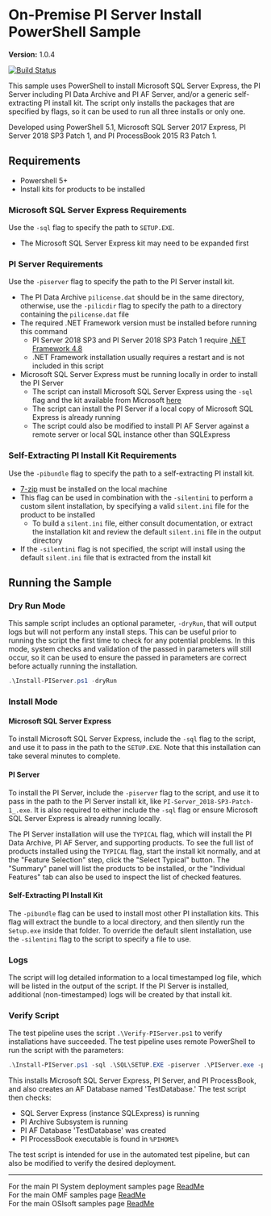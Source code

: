 # On-Premise PI Server Install PowerShell Sample

**Version:** 1.0.4

[![Build Status](https://dev.azure.com/osieng/engineering/_apis/build/status/product-readiness/PI-System/osisoft.sample-pi_core-deployment_on_prem-powershell?repoName=osisoft%2Fsample-pi_core-deployment_on_prem-powershell&branchName=main)](https://dev.azure.com/osieng/engineering/_build/latest?definitionId=3087&repoName=osisoft%2Fsample-pi_core-deployment_on_prem-powershell&branchName=main)

This sample uses PowerShell to install Microsoft SQL Server Express, the PI Server including PI Data Archive and PI AF Server, and/or a generic self-extracting PI install kit. The script only installs the packages that are specified by flags, so it can be used to run all three installs or only one.

Developed using PowerShell 5.1, Microsoft SQL Server 2017 Express, PI Server 2018 SP3 Patch 1, and PI ProcessBook 2015 R3 Patch 1.

## Requirements

- Powershell 5+
- Install kits for products to be installed

### Microsoft SQL Server Express Requirements

Use the `-sql` flag to specify the path to `SETUP.EXE`.

- The Microsoft SQL Server Express kit may need to be expanded first

### PI Server Requirements

Use the `-piserver` flag to specify the path to the PI Server install kit.

- The PI Data Archive `pilicense.dat` should be in the same directory, otherwise, use the `-pilicdir` flag to specify the path to a directory containing the `pilicense.dat` file
- The required .NET Framework version must be installed before running this command
  - PI Server 2018 SP3 and PI Server 2018 SP3 Patch 1 require [.NET Framework 4.8](https://dotnet.microsoft.com/download/dotnet-framework/net48)
  - .NET Framework installation usually requires a restart and is not included in this script
- Microsoft SQL Server Express must be running locally in order to install the PI Server
  - The script can install Microsoft SQL Server Express using the `-sql` flag and the kit available from Microsoft [here](https://www.microsoft.com/en-us/sql-server/sql-server-downloads)
  - The script can install the PI Server if a local copy of Microsoft SQL Express is already running
  - The script could also be modified to install PI AF Server against a remote server or local SQL instance other than SQLExpress

### Self-Extracting PI Install Kit Requirements

Use the `-pibundle` flag to specify the path to a self-extracting PI install kit.

- [7-zip](https://www.7-zip.org/) must be installed on the local machine
- This flag can be used in combination with the `-silentini` to perform a custom silent installation, by specifying a valid `silent.ini` file for the product to be installed
  - To build a `silent.ini` file, either consult documentation, or extract the installation kit and review the default `silent.ini` file in the output directory
- If the `-silentini` flag is not specified, the script will install using the default `silent.ini` file that is extracted from the install kit

## Running the Sample

### Dry Run Mode

This sample script includes an optional parameter, `-dryRun`, that will output logs but will not perform any install steps. This can be useful prior to running the script the first time to check for any potential problems. In this mode, system checks and validation of the passed in parameters will still occur, so it can be used to ensure the passed in parameters are correct before actually running the installation.

```PowerShell
.\Install-PIServer.ps1 -dryRun
```

### Install Mode

#### Microsoft SQL Server Express

To install Microsoft SQL Server Express, include the `-sql` flag to the script, and use it to pass in the path to the `SETUP.EXE`. Note that this installation can take several minutes to complete.

#### PI Server

To install the PI Server, include the `-piserver` flag to the script, and use it to pass in the path to the PI Server install kit, like `PI-Server_2018-SP3-Patch-1_.exe`. It is also required to either include the `-sql` flag or ensure Microsoft SQL Server Express is already running locally.

The PI Server installation will use the `TYPICAL` flag, which will install the PI Data Archive, PI AF Server, and supporting products. To see the full list of products installed using the `TYPICAL` flag, start the install kit normally, and at the "Feature Selection" step, click the "Select Typical" button. The "Summary" panel will list the products to be installed, or the "Individual Features" tab can also be used to inspect the list of checked features.

#### Self-Extracting PI Install Kit

The `-pibundle` flag can be used to install most other PI installation kits. This flag will extract the bundle to a local directory, and then silently run the `Setup.exe` inside that folder. To override the default silent installation, use the `-silentini` flag to the script to specify a file to use.

### Logs

The script will log detailed information to a local timestamped log file, which will be listed in the output of the script. If the PI Server is installed, additional (non-timestamped) logs will be created by that install kit.

### Verify Script

The test pipeline uses the script `.\Verify-PIServer.ps1` to verify installations have succeeded. The test pipeline uses remote PowerShell to run the script with the parameters:

```PowerShell
.\Install-PIServer.ps1 -sql .\SQL\SETUP.EXE -piserver .\PIServer.exe -pilicdir C:\Test -afdatabase TestDatabase -pibundle .\PIProcessBook.exe -remote
```

This installs Microsoft SQL Server Express, PI Server, and PI ProcessBook, and also creates an AF Database named 'TestDatabase.' The test script then checks:

- SQL Server Express (instance SQLExpress) is running
- PI Archive Subsystem is running
- PI AF Database 'TestDatabase' was created
- PI ProcessBook executable is found in `%PIHOME%`

The test script is intended for use in the automated test pipeline, but can also be modified to verify the desired deployment.

---

For the main PI System deployment samples page [ReadMe](https://github.com/osisoft/OSI-Samples-PI-System/tree/main/docs/PI-Core-Deployment-Docs)  
For the main OMF samples page [ReadMe](https://github.com/osisoft/OSI-Samples-OMF)  
For the main OSIsoft samples page [ReadMe](https://github.com/osisoft/OSI-Samples)
